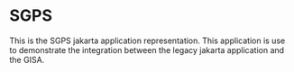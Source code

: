 # SGPS

This is the SGPS jakarta application representation.
This application is use to demonstrate the integration between the legacy jakarta application and the GISA.
